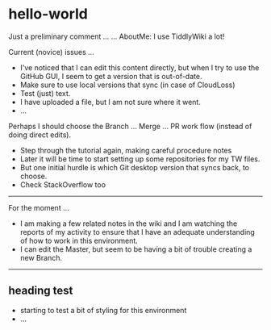 # hello-world
Just a preliminary comment ... 
... AboutMe:  I use TiddlyWiki a lot!

Current (novice) issues ...
* I've noticed that I can edit this content directly, but when I try to use the GitHub GUI, I seem to get a version that is out-of-date.
* Make sure to use local versions that sync (in case of CloudLoss)
* Test (just) text.
* I have uploaded a file, but I am not sure where it went.
* ...

Perhaps I should choose the Branch ... Merge ... PR work flow (instead of doing direct edits).

* Step through the tutorial again, making careful procedure notes
* Later it will be time to start setting up some repositories for my TW files.
* But one initial hurdle is which Git desktop version that syncs back, to choose.
* Check StackOverflow too

<hr>

For the moment ...

* I am making a few related notes in the wiki and I am watching the reports of my activity to ensure that I have an adequate understanding of how to work in this environment.
* I can edit the Master, but seem to be having a bit of trouble creating a new Branch.

<hr>
<h2> heading test </h2>

* starting to test a bit of styling for this environment
* ...
